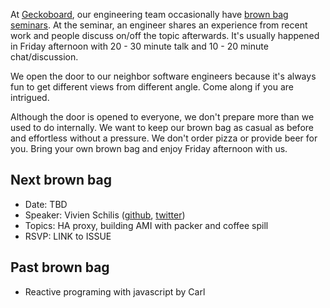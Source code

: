 At [Geckoboard](https://www.geckoboard.com), our engineering team occasionally have [brown bag seminars](http://en.wikipedia.org/wiki/Brown-bag_seminar).
At the seminar, an engineer shares an experience from recent work and people discuss on/off the topic afterwards.
It's usually happened in Friday afternoon with 20 - 30 minute talk and 10 - 20 minute chat/discussion.

We open the door to our neighbor software engineers because it's always fun to get different views from different angle.
Come along if you are intrigued.

Although the door is opened to everyone, we don't prepare more than we used to do internally.
We want to keep our brown bag as casual as before and effortless without a pressure.
We don't order pizza or provide beer for you.
Bring your own brown bag and enjoy Friday afternoon with us.

## Next brown bag

* Date: TBD
* Speaker: Vivien Schilis ([github](https://github.com/vivienschilis), [twitter](https://twitter.com/vivienschilis))
* Topics: HA proxy, building AMI with packer and coffee spill
* RSVP: LINK to ISSUE

## Past brown bag

* Reactive programing with javascript by Carl
